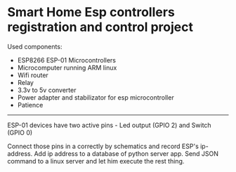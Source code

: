 # Smart Home Esp controllers registration and control project

Used components:

+ ESP8266 ESP-01 Microcontrollers
+ Microcomputer running ARM linux
+ Wifi router
+ Relay
+ 3.3v to 5v converter
+ Power adapter and stabilizator for esp microcontroller
+ Patience

---------------

ESP-01 devices have two active pins - Led output (GPIO 2) and Switch (GPIO 0)

Connect those pins in a correctly by schematics and record ESP's ip-address.
Add ip address to a database of python server app.
Send JSON command to a linux server and let him execute the rest thing.
